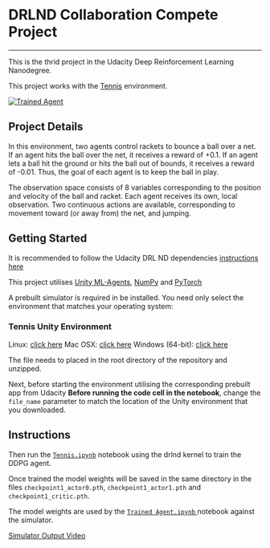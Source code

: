 # DRLND Collaboration Compete Project
---
This is the thrid project in the Udacity Deep Reinforcement Learning Nanodegree. 

This project works with the [Tennis](https://github.com/Unity-Technologies/ml-agents/blob/master/docs/Learning-Environment-Examples.md#tennis) environment.

[![Trained Agent](https://github.com/hortovanyi/DRLND-Collab-Compete/blob/master/output/tennis.gif?raw=true)](https://www.youtube.com/watch?v=DH_ArATXSnE)

## Project Details
In this environment, two agents control rackets to bounce a ball over a net. If an agent hits the ball over the net, it receives a reward of +0.1. If an agent lets a ball hit the ground or hits the ball out of bounds, it receives a reward of -0.01. Thus, the goal of each agent is to keep the ball in play.

The observation space consists of 8 variables corresponding to the position and velocity of the ball and racket. Each agent receives its own, local observation. Two continuous actions are available, corresponding to movement toward (or away from) the net, and jumping.

## Getting Started
It is recommended to follow the Udacity DRL ND dependencies [instructions here](https://github.com/udacity/deep-reinforcement-learning#dependencies) 

This project utilises [Unity ML-Agents](https://github.com/Unity-Technologies/ml-agents/blob/master/docs/Installation.md), [NumPy](http://www.numpy.org/) and [PyTorch](https://pytorch.org/) 

A prebuilt simulator is required in be installed. You need only select the environment that matches your operating system:

### Tennis Unity Environment 
Linux: [click here](https://s3-us-west-1.amazonaws.com/udacity-drlnd/P3/Tennis/Tennis_Linux.zip)
Mac OSX: [click here](https://s3-us-west-1.amazonaws.com/udacity-drlnd/P3/Tennis/Tennis.app.zip)
Windows (64-bit): [click here](https://s3-us-west-1.amazonaws.com/udacity-drlnd/P3/Tennis/Tennis_Windows_x86_64.zip)


The file needs to placed in the root directory of the repository and unzipped.

Next, before starting the environment utilising the corresponding prebuilt app from Udacity  **Before running the code cell in the notebook**, change the `file_name` parameter to match the location of the Unity environment that you downloaded.

## Instructions
Then run the [`Tennis.ipynb`](https://github.com/hortovanyi/DRLND-Collab-Compete/blob/master/Tennis.ipynb) notebook using the drlnd kernel to train the DDPG agent.

Once trained the model weights will be saved in the same directory in the files `checkpoint1_actor0.pth`, `checkpoint1_actor1.pth` and `checkpoint1_critic.pth`.

The model weights are used by the [`Trained Agent.ipynb` ](https://github.com/hortovanyi/DRLND-Collab-Compete/blob/master/Trained%20Agent.ipynb) notebook against the simulator. 

[Simulator Output Video](https://www.youtube.com/watch?v=DH_ArATXSnE)
